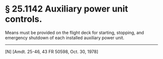 # § 25.1142   Auxiliary power unit controls.

Means must be provided on the flight deck for starting, stopping, and emergency shutdown of each installed auxiliary power unit. 



---

[N] [Amdt. 25-46, 43 FR 50598, Oct. 30, 1978] 




